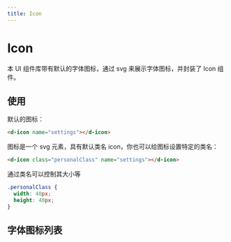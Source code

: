 ```yaml
---
title: Icon
---
```

# Icon

本 UI 组件库带有默认的字体图标，通过 svg 来展示字体图标，并封装了 Icon 组件。

## 使用

默认的图标：

<wrapper>
  <d-icon name="settings"></d-icon>
</wrapper>

```html
<d-icon name="settings"></d-icon>
```

图标是一个 svg 元素，具有默认类名 icon，你也可以给图标设置特定的类名：
<wrapper>
  <iconlist-item name="settings" :hasTitle="false"></iconlist-item>
</wrapper>

```html
<d-icon class="personalClass" name="settings"></d-icon>
```

通过类名可以控制其大小等

```css
.personalClass {
  width: 40px;
  height: 40px;
}
```

## 字体图标列表

<wrapper>
  <iconlist-item name="settings"></iconlist-item>
  <iconlist-item name="loading"></iconlist-item>
  <iconlist-item name="up"></iconlist-item>
  <iconlist-item name="down"></iconlist-item>
  <iconlist-item name="left"></iconlist-item>
  <iconlist-item name="right"></iconlist-item>
  <iconlist-item name="download"></iconlist-item>
  <iconlist-item name="warn"></iconlist-item>
  <iconlist-item name="info"></iconlist-item>
  <iconlist-item name="thumbs-up"></iconlist-item>
</wrapper>